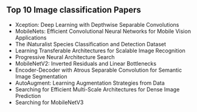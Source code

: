 <h2> Top 10 Image classification Papers</h2>

<ul>

                             

 <li><a target="_blank" href="https://github.com/manjunath5496/Top-10-Image-classification-Papers/blob/master/icmp(1).pdf" style="text-decoration:none;">Xception: Deep Learning with Depthwise Separable Convolutions</a></li>

 <li><a target="_blank" href="https://github.com/manjunath5496/Top-10-Image-classification-Papers/blob/master/icmp(2).pdf" style="text-decoration:none;">MobileNets: Efficient Convolutional Neural Networks for Mobile Vision Applications</a></li>

<li><a target="_blank" href="https://github.com/manjunath5496/Top-10-Image-classification-Papers/blob/master/icmp(3).pdf" style="text-decoration:none;">The iNaturalist Species Classification and Detection Dataset</a></li>
 <li><a target="_blank" href="https://github.com/manjunath5496/Top-10-Image-classification-Papers/blob/master/icmp(4).pdf" style="text-decoration:none;">Learning Transferable Architectures for Scalable Image Recognition</a></li>                              
<li><a target="_blank" href="https://github.com/manjunath5496/Top-10-Image-classification-Papers/blob/master/icmp(5).pdf" style="text-decoration:none;">Progressive Neural Architecture Search</a></li>
<li><a target="_blank" href="https://github.com/manjunath5496/Top-10-Image-classification-Papers/blob/master/icmp(6).pdf" style="text-decoration:none;">MobileNetV2: Inverted Residuals and Linear Bottlenecks</a></li>
 <li><a target="_blank" href="https://github.com/manjunath5496/Top-10-Image-classification-Papers/blob/master/icmp(7).pdf" style="text-decoration:none;">Encoder-Decoder with Atrous Separable Convolution for Semantic Image Segmentation</a></li>

 <li><a target="_blank" href="https://github.com/manjunath5496/Top-10-Image-classification-Papers/blob/master/icmp(8).pdf" style="text-decoration:none;"> AutoAugment:
Learning Augmentation Strategies from Data </a></li>
   <li><a target="_blank" href="https://github.com/manjunath5496/Top-10-Image-classification-Papers/blob/master/icmp(9).pdf" style="text-decoration:none;">Searching for Efficient Multi-Scale Architectures for Dense Image Prediction</a></li>
  
   
 <li><a target="_blank" href="https://github.com/manjunath5496/Top-10-Image-classification-Papers/blob/master/icmp(10).pdf" style="text-decoration:none;">Searching for MobileNetV3</a></li>                              



 </ul>
